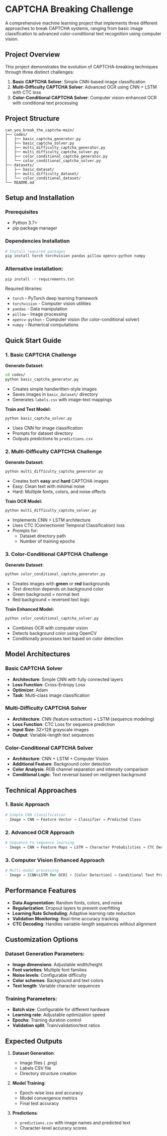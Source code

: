 # CAPTCHA Breaking Challenge

A comprehensive machine learning project that implements three different approaches to break CAPTCHA systems, ranging from basic image classification to advanced color-conditional text recognition using computer vision.

## Project Overview

This project demonstrates the evolution of CAPTCHA-breaking techniques through three distinct challenges:

1. **Basic CAPTCHA Solver**: Simple CNN-based image classification
2. **Multi-Difficulty CAPTCHA Solver**: Advanced OCR using CNN + LSTM with CTC loss
3. **Color-Conditional CAPTCHA Solver**: Computer vision-enhanced OCR with conditional text processing

## Project Structure

```
can_you_break_the_captcha-main/
├── codes/
│   ├── basic_captcha_generator.py
│   ├── basic_captcha_solver.py
│   ├── multi_difficulty_captcha_generator.py
│   ├── multi_difficulty_captcha_solver.py
│   ├── color_conditional_captcha_generator.py
│   └── color_conditional_captcha_solver.py
├── datasets/
│   ├── basic_dataset/
│   ├── multi_difficulty_dataset/
│   └── color_conditional_dataset/
└── README.md
```

## Setup and Installation

### Prerequisites
- Python 3.7+
- pip package manager

### Dependencies Installation

```bash
# Install required packages
pip install torch torchvision pandas pillow opencv-python numpy
```

### Alternative installation:
```bash
pip install -r requirements.txt
```

Required libraries:
- `torch` - PyTorch deep learning framework
- `torchvision` - Computer vision utilities
- `pandas` - Data manipulation
- `pillow` - Image processing
- `opencv-python` - Computer vision (for color-conditional solver)
- `numpy` - Numerical computations

## Quick Start Guide

### 1. Basic CAPTCHA Challenge

**Generate Dataset:**
```bash
cd codes/
python basic_captcha_generator.py
```
- Creates simple handwritten-style images
- Saves images in `basic_dataset/` directory
- Generates `labels.csv` with image-text mappings

**Train and Test Model:**
```bash
python basic_captcha_solver.py
```
- Uses CNN for image classification
- Prompts for dataset directory
- Outputs predictions to `predictions.csv`

### 2. Multi-Difficulty CAPTCHA Challenge

**Generate Dataset:**
```bash
python multi_difficulty_captcha_generator.py
```
- Creates both **easy** and **hard** CAPTCHA images
- Easy: Clean text with minimal noise
- Hard: Multiple fonts, colors, and noise effects

**Train OCR Model:**
```bash
python multi_difficulty_captcha_solver.py
```
- Implements CNN + LSTM architecture
- Uses CTC (Connectionist Temporal Classification) loss
- Prompts for:
  - Dataset directory path
  - Number of training epochs

### 3. Color-Conditional CAPTCHA Challenge

**Generate Dataset:**
```bash
python color_conditional_captcha_generator.py
```
- Creates images with **green** or **red** backgrounds
- Text direction depends on background color
- Green background = normal text
- Red background = reversed text logic

**Train Enhanced Model:**
```bash
python color_conditional_captcha_solver.py
```
- Combines OCR with computer vision
- Detects background color using OpenCV
- Conditionally processes text based on color detection

## Model Architectures

### Basic CAPTCHA Solver
- **Architecture**: Simple CNN with fully connected layers
- **Loss Function**: Cross-Entropy Loss
- **Optimizer**: Adam
- **Task**: Multi-class image classification

### Multi-Difficulty CAPTCHA Solver
- **Architecture**: CNN (feature extraction) + LSTM (sequence modeling)
- **Loss Function**: CTC Loss for sequence prediction
- **Input Size**: 32×128 grayscale images
- **Output**: Variable-length text sequences

### Color-Conditional CAPTCHA Solver
- **Architecture**: CNN + LSTM + Computer Vision
- **Additional Feature**: Background color detection
- **Color Analysis**: RGB channel separation and intensity comparison
- **Conditional Logic**: Text reversal based on red/green background

## Technical Approaches

### 1. Basic Approach
```python
# Simple CNN classification
- Image → CNN → Feature Vector → Classifier → Predicted Class
```

### 2. Advanced OCR Approach
```python
# Sequence-to-sequence learning
- Image → CNN → Feature Maps → LSTM → Character Probabilities → CTC Decode
```

### 3. Computer Vision Enhanced Approach
```python
# Multi-modal processing
- Image → [CNN+LSTM for OCR] + [Color Detection] → Conditional Text Processing
```

## Performance Features

- **Data Augmentation**: Random fonts, colors, and noise
- **Regularization**: Dropout layers to prevent overfitting
- **Learning Rate Scheduling**: Adaptive learning rate reduction
- **Validation Monitoring**: Real-time accuracy tracking
- **CTC Decoding**: Handles variable-length sequences without alignment

## Customization Options

### Dataset Generation Parameters:
- **Image dimensions**: Adjustable width/height
- **Font varieties**: Multiple font families
- **Noise levels**: Configurable difficulty
- **Color schemes**: Background and text colors
- **Text length**: Variable character sequences

### Training Parameters:
- **Batch size**: Configurable for different hardware
- **Learning rate**: Adjustable optimization speed
- **Epochs**: Training duration control
- **Validation split**: Train/validation/test ratios

## Expected Outputs

1. **Dataset Generation**: 
   - Image files ( .png)
   - Labels CSV file
   - Directory structure creation

2. **Model Training**:
   - Epoch-wise loss and accuracy
   - Model convergence metrics
   - Final test accuracy

3. **Predictions**:
   - `predictions.csv` with image names and predicted text
   - Character-level accuracy scores